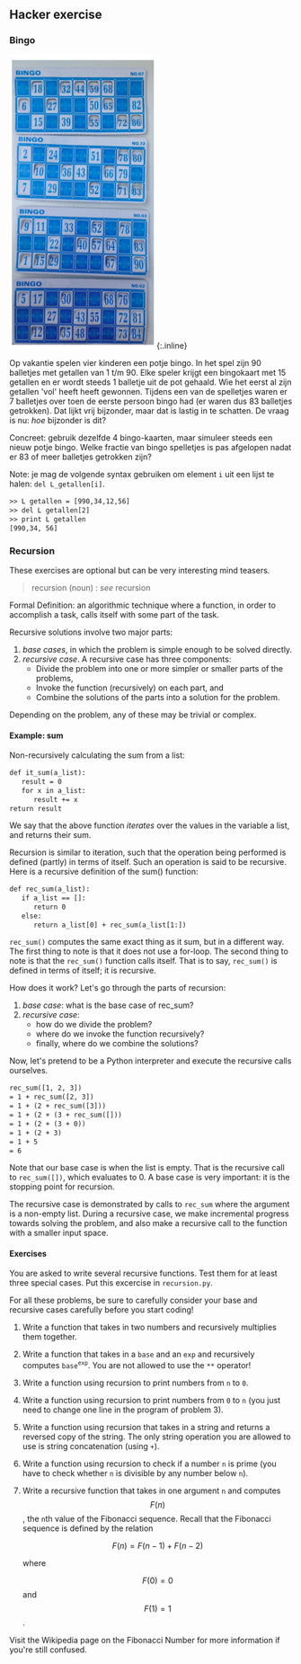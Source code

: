 ## Hacker exercise

### Bingo

![Bingo voorbeeld](bingo.png){:.inline}  

Op vakantie spelen vier kinderen een potje bingo. In het spel zijn 90 balletjes met getallen van 1 t/m 90. Elke speler krijgt een
bingokaart met 15 getallen en er wordt steeds 1 balletje uit de pot gehaald. Wie het eerst al zijn getallen 'vol' heeft heeft gewonnen.
Tijdens een van de spelletjes waren er 7 balletjes over toen de eerste persoon bingo had (er waren dus 83 balletjes getrokken). Dat lijkt
vrij bijzonder, maar dat is lastig in te schatten. De vraag is nu: *hoe* bijzonder is dit?

Concreet: gebruik dezelfde 4 bingo-kaarten, maar simuleer steeds een nieuw potje bingo. Welke fractie van bingo spelletjes is pas afgelopen nadat er 83 of meer balletjes getrokken zijn?

Note: je mag de volgende syntax gebruiken om element `i` uit een lijst te halen: `del L_getallen[i]`.

	>> L getallen = [990,34,12,56]
	>> del L getallen[2]
	>> print L getallen
	[990,34, 56]

### Recursion

These exercises are optional but can be very interesting mind teasers.

> recursion (noun)
> : *see* recursion

Formal Definition: an algorithmic technique where a function, in order to
accomplish a task, calls itself with some part of the task.

Recursive solutions involve two major parts:

1. *base cases*, in which the problem is simple enough to be solved directly.
2. *recursive case*.
	A recursive case has three components:
	* Divide the problem into one or more simpler or smaller parts of the problems,
	* Invoke the function (recursively) on each part, and
	* Combine the solutions of the parts into a solution for the problem.

Depending on the problem, any of these may be trivial or complex.

#### Example: sum

Non-recursively calculating the sum from a list:

	def it_sum(a_list):
	   result = 0
	   for x in a_list:
	      result += x
	return result

We say that the above function *iterates* over the values in the variable a
list, and returns their sum.

Recursion is similar to iteration, such that the operation being performed is
defined (partly) in terms of itself. Such an operation is said to be
recursive. Here is a recursive definition of the sum() function:

	def rec_sum(a_list):
	   if a_list == []:
	      return 0
	   else:
	      return a_list[0] + rec_sum(a_list[1:])

`rec_sum()` computes the same exact thing as it sum, but in a different way.
The first thing to note is that it does not use a for-loop. The second thing
to note is that the `rec_sum()` function calls itself. That is to say,
`rec_sum()` is defined in terms of itself; it is recursive.

How does it work? Let's go through the parts of recursion:

1. *base case*: what is the base case of rec_sum?
2. *recursive case*:
	* how do we divide the problem?
	* where do we invoke the function recursively?
	* finally, where do we combine the solutions?

Now, let's pretend to be a Python interpreter and execute the recursive calls ourselves.

	rec_sum([1, 2, 3])
	= 1 + rec_sum([2, 3])
	= 1 + (2 + rec_sum([3]))
	= 1 + (2 + (3 + rec_sum([]))
	= 1 + (2 + (3 + 0))
	= 1 + (2 + 3)
	= 1 + 5
	= 6

Note that our base case is when the list is empty. That is the recursive call
to `rec_sum([])`, which evaluates to 0. A base case is very important: it is
the stopping point for recursion.

The recursive case is demonstrated by calls to `rec_sum` where the argument is
a non-empty list. During a recursive case, we make incremental progress
towards solving the problem, and also make a recursive call to the function
with a smaller input space.

#### Exercises

You are asked to write several recursive functions. Test them for at least
three special cases. Put this excercise in `recursion.py`.

For all these problems, be sure to carefully consider your base and recursive
cases carefully before you start coding!

1. Write a function that takes in two numbers and recursively multiplies them
   together.

2. Write a function that takes in a `base` and an `exp` and recursively computes
   `base`<sup>`exp`</sup>. You are not allowed to use the `**` operator!

3. Write a function using recursion to print numbers from `n` to `0`.

4. Write a function using recursion to print numbers from `0` to `n` (you just
   need to change one line in the program of problem 3).

5. Write a function using recursion that takes in a string and returns a
   reversed copy of the string. The only string operation you are allowed to use
   is string concatenation (using `+`).

6. Write a function using recursion to check if a number `n` is prime (you have
   to check whether `n` is divisible by any number below `n`).

7. Write a recursive function that takes in one argument `n` and computes
   $$F(n)$$, the `n`th value of the Fibonacci sequence. Recall that the Fibonacci
   sequence is defined by the relation

   $$F(n) = F(n−1) + F(n−2)$$

   where

   $$F(0) = 0$$ and $$F(1) = 1$$.

Visit the Wikipedia page on the Fibonacci Number for more information if
you're still confused.

